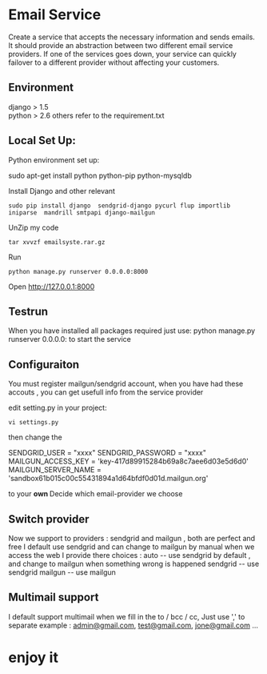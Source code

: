 Email Service
========================
Create a service that accepts the necessary information and sends emails. It should provide an abstraction between two different email service providers. If one of the services goes down, your service can quickly failover to a different provider without affecting your customers.

Environment 
-------
django > 1.5  
python > 2.6
others refer to the requirement.txt

Local Set Up:
---------------------
Python environment set up:

   sudo apt-get install python python-pip python-mysqldb
  
Install Django and other relevant

    sudo pip install django  sendgrid-django pycurl flup importlib iniparse  mandrill smtpapi django-mailgun
    
UnZip my code

    tar xvvzf emailsyste.rar.gz
Run 

    python manage.py runserver 0.0.0.0:8000
    
Open http://127.0.0.1:8000 


Testrun 
--------
When you have installed all packages required just use: 
python manage.py runserver 0.0.0.0:<port> to start the service 



Configuraiton 
-------------------
You must register mailgun/sendgrid account, when you have had these accouts , you can get usefull info from the service provider 

edit  setting.py in your project:   

    vi settings.py   

then change the   


   SENDGRID_USER = "xxxx" 
   SENDGRID_PASSWORD = "xxxx"   
   MAILGUN_ACCESS_KEY = 'key-417d89915284b69a8c7aee6d03e5d6d0'   
   MAILGUN_SERVER_NAME = 'sandbox61b015c00c55431894a1d64bfdf0d01d.mailgun.org'   

to your <strong> own </strong> Decide which email-provider we choose


Switch provider
------------------
Now we support to providers : sendgrid and mailgun , both are perfect and free 
I default use sendgrid and can change to mailgun by manual when we access the web 
I provide there choices :
    auto     -- use sendgrid by default , and change to mailgun when something wrong is happened
    sendgrid -- use sendgrid 
    mailgun  -- use mailgun 


Multimail support 
-------------------------
I default support multimail when we fill in the to / bcc / cc, Just use ',' to separate
example :
   admin@gmail.com, test@gmail.com, jone@gmail.com ...


<h1> enjoy it </h1>




